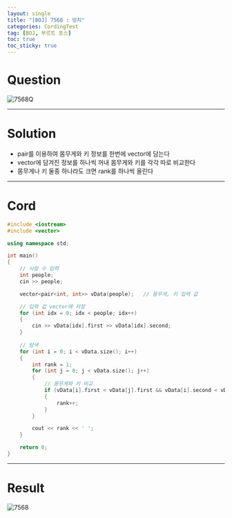 ```yaml
---
layout: single
title: "[BOJ] 7568 : 덩치"
categories: CordingTest
tag: [BOJ, 부르트 포스]
toc: true
toc_sticky: true
---
```


# Question
![7568Q](https://user-images.githubusercontent.com/97664446/168474054-0c1ca298-07b8-4d1a-8c29-0c28d0146c31.PNG)

***

# Solution
- pair를 이용하여 몸무게와 키 정보를 한번에 vector에 담는다
- vector에 담겨진 정보를 하나씩 꺼내 몸무게와 키를 각각 따로 비교한다
- 몸무게나 키 둘중 하나라도 크면 rank를 하나씩 올린다

***

# Cord
```c++
#include <iostream>
#include <vector>

using namespace std;

int main()
{
	// 사람 수 입력
	int people;
	cin >> people;

	vector<pair<int, int>> vData(people);	// 몸무게, 키 입력 값

	// 입력 값 vector에 저장
	for (int idx = 0; idx < people; idx++)
	{
		cin >> vData[idx].first >> vData[idx].second;
	}
	
	// 탐색
	for (int i = 0; i < vData.size(); i++)
	{ 
		int rank = 1;
		for (int j = 0; j < vData.size(); j++)
		{	
			// 몸무게와 키 비교
			if (vData[i].first < vData[j].first && vData[i].second < vData[j].second)
			{
				rank++;
			}
		}

		cout << rank << ' ';
	}

	return 0;
}
```

***

# Result
![7568](https://user-images.githubusercontent.com/97664446/168474052-d3c78efc-6b9d-49e4-9391-d3c868acc847.PNG)


